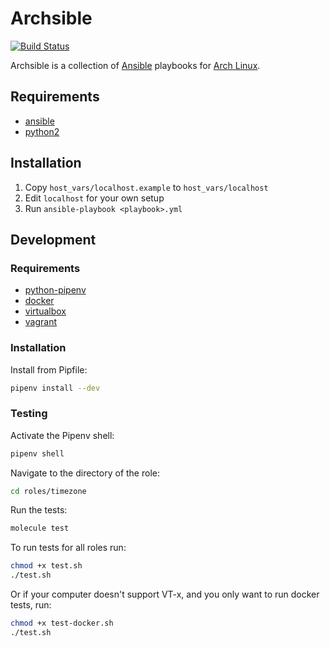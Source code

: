 # Archsible

[![Build Status](https://travis-ci.org/JamieMagee/arch-ansible.svg?branch=master)](https://travis-ci.org/JamieMagee/arch-ansible)

Archsible is a collection of [Ansible](https://www.ansible.com/) playbooks for [Arch Linux](https://www.archlinux.org/).

## Requirements

- [ansible](https://www.archlinux.org/packages/?name=ansible)
- [python2](https://www.archlinux.org/packages/?name=python2)

## Installation

1. Copy `host_vars/localhost.example` to `host_vars/localhost`
2. Edit `localhost` for your own setup
3. Run `ansible-playbook <playbook>.yml`

## Development

### Requirements

- [python-pipenv](https://www.archlinux.org/packages/?name=python-pipenv)
- [docker](https://www.archlinux.org/packages/?name=docker)
- [virtualbox](https://www.archlinux.org/packages/?name=virtualbox)
- [vagrant](https://www.archlinux.org/packages/?name=vagrant)

### Installation

Install from Pipfile:

```sh
pipenv install --dev
```

### Testing

Activate the Pipenv shell:

```sh
pipenv shell
```

Navigate to the directory of the role:

```sh
cd roles/timezone
```

Run the tests:

```sh
molecule test
```

To run tests for all roles run:

```sh
chmod +x test.sh
./test.sh
```

Or if your computer doesn't support VT-x, and you only want to run docker tests, run:

```sh
chmod +x test-docker.sh
./test.sh
```

